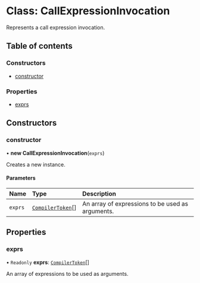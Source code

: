 # Class: CallExpressionInvocation

Represents a call expression invocation.

## Table of contents

### Constructors

- [constructor](CallExpressionInvocation.md#constructor)

### Properties

- [exprs](CallExpressionInvocation.md#exprs)

## Constructors

### constructor

• **new CallExpressionInvocation**(`exprs`)

Creates a new instance.

#### Parameters

| Name | Type | Description |
| :------ | :------ | :------ |
| `exprs` | [`CompilerToken`](CompilerToken.md)[] | An array of expressions to be used as arguments. |

## Properties

### exprs

• `Readonly` **exprs**: [`CompilerToken`](CompilerToken.md)[]

An array of expressions to be used as arguments.
